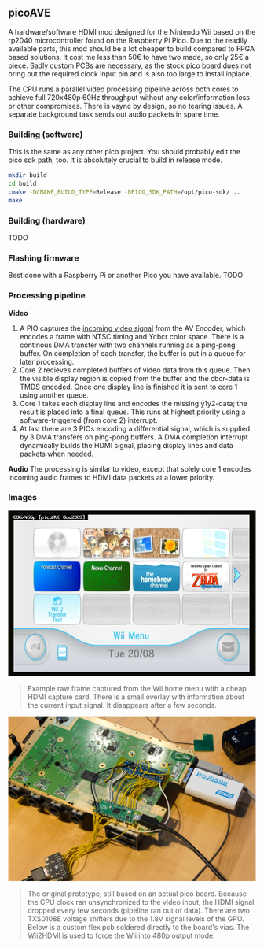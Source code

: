 ## picoAVE

A hardware/software HDMI mod designed for the Nintendo Wii based on the rp2040 microcontroller found on the Raspberry Pi Pico. Due to the readily available parts, this mod should be a lot cheaper to build compared to FPGA based solutions. It cost me less than 50€ to have two made, so only 25€ a piece. Sadly custom PCBs are necessary, as the stock pico board dues not bring out the required clock input pin and is also too large to install inplace.

The CPU runs a parallel video processing pipeline across both cores to achieve full 720x480p 60Hz throughput without any color/information loss or other compromises. There is vsync by design, so no tearing issues. A separate background task sends out audio packets in spare time.

### Building (software)

This is the same as any other pico project. You should probably edit the pico sdk path, too. It is absolutely crucial to build in release mode.
```sh
mkdir build
cd build
cmake -DCMAKE_BUILD_TYPE=Release -DPICO_SDK_PATH=/opt/pico-sdk/ ..
make
```

### Building (hardware)

TODO

### Flashing firmware

Best done with a Raspberry Pi or another Pico you have available. TODO

### Processing pipeline
**Video**
1. A PIO captures the [incoming video signal](https://wiibrew.org/wiki/Hardware/AV_Encoder#VData_Encoding) from the AV Encoder, which encodes a frame with NTSC timing and Ycbcr color space. There is a continous DMA transfer with two channels running as a ping-pong buffer. On completion of each transfer, the buffer is put in a queue for later processing.
2. Core 2 recieves completed buffers of video data from this queue. Then the visible display region is copied from the buffer and the cbcr-data is TMDS encoded. Once one display line is finished it is sent to core 1 using another queue.
3. Core 1 takes each display line and encodes the missing y1y2-data; the result is placed into a final queue. This runs at highest priority using a software-triggered (from core 2) interrupt.
4. At last there are 3 PIOs encoding a differential signal, which is supplied by 3 DMA transfers on ping-pong buffers. A DMA completion interrupt dynamically builds the HDMI signal, placing display lines and data packets when needed.

**Audio**
The processing is similar to video, except that solely core 1 encodes incoming audio frames to HDMI data packets at a lower priority.

### Images
![Wii menu frame](docs/images/frame.png)
> Example raw frame captured from the Wii home menu with a cheap HDMI capture card. There is a small overlay with information about the current input signal. It disappears after a few seconds.

![Original prototype](docs/images/prototype.webp)
> The original prototype, still based on an actual pico board. Because the CPU clock ran unsynchronized to the video input, the HDMI signal dropped every few seconds (pipeline ran out of data). There are two TXS0108E voltage shifters due to the 1.8V signal levels of the GPU. Below is a custom flex pcb soldered directly to the board's vias. The Wii2HDMI is used to force the Wii into 480p output mode.